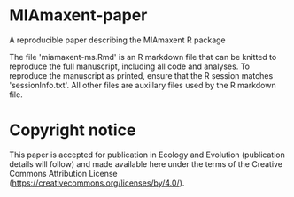 # MIAmaxent-paper
 A reproducible paper describing the MIAmaxent R package

The file 'miamaxent-ms.Rmd' is an R markdown file that can be knitted to reproduce the full manuscript, including all code and analyses. To reproduce the manuscript as printed, ensure that the R session matches 'sessionInfo.txt'. All other files are auxillary files used by the R markdown file.

# Copyright notice
This paper is accepted for publication in Ecology and Evolution (publication details will follow) and made available here under the terms of the Creative Commons Attribution License (https://creativecommons.org/licenses/by/4.0/). 
